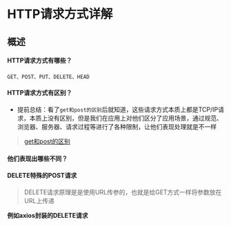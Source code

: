 # HTTP请求方式详解

## 概述

#### HTTP请求方式有哪些？

	GET、POST、PUT、DELETE、HEAD

#### HTTP请求方式有区别？

* 提前总结：看了`get和post的区别`后就知道，这些请求方式本质上都是TCP/IP请求，本质上没有区别，但是我们在应用上对他们区分了应用场景，通过规范、浏览器、服务器、请求过程等进行了各种限制，让他们表现处理就是不一样

> [get和post的区别](知识笔记/大前端/HTTP/请求/get和post的区别.md)

#### 他们表现出哪些不同？


#### DELETE特殊的POST请求

> DELETE请求原理是是使用URL传参的，也就是给GET方式一样将参数放在URL上传递

**例如axios封装的DELETE请求**



